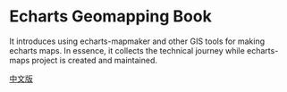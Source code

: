 # Echarts Geomapping Book

It introduces using echarts-mapmaker and other GIS tools for making echarts maps. In essence, it collects the technical journey while echarts-maps project is created and maintained.

[中文版](https://echarts-maps.github.io/echarts-geomapping-book-zh/)
